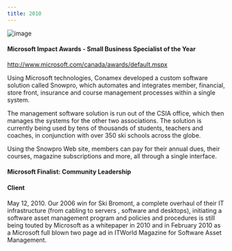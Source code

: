 ```yaml
---
title: 2010
---
```


![image](/images/1995-accpac-development-partner.jpg)


#### Microsoft Impact Awards - Small Business Specialist of the Year

http://www.microsoft.com/canada/awards/default.mspx

Using Microsoft technologies, Conamex developed a custom software solution called Snowpro, which automates and integrates member, financial, store front, insurance and course management processes within a single system.

The management software solution is run out of the CSIA office, which then manages the systems for the other two associations. The solution is currently being used by tens of thousands of students, teachers and coaches, in conjunction with over 350 ski schools across the globe.

Using the Snowpro Web site, members can pay for their annual dues, their courses, magazine subscriptions and more, all through a single interface.

 

#### Microsoft Finalist: Community Leadership


#### Client
May 12,  2010.  Our 2006 win for Ski Bromont, a complete overhaul of their IT infrastructure (from cabling to servers , software and desktops), initiating a software asset management program and policies and procedures is still being touted by Microsoft as a whitepaper  in 2010 and in February 2010 as a Microsoft full blown two page ad  in ITWorld Magazine for Software Asset Management.


